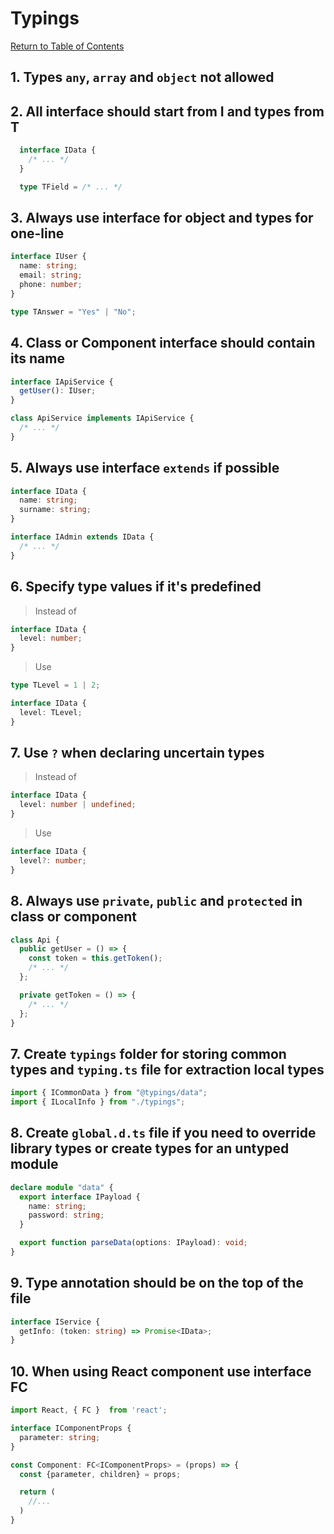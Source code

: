 # Typings

[Return to Table of Contents](../README.md)

## 1. Types `any`, `array` and `object` not allowed

## 2. All interface should start from I and types from T

```typescript
  interface IData {
    /* ... */
  }

  type TField = /* ... */
```

## 3. Always use interface for object and types for one-line

```typescript
interface IUser {
  name: string;
  email: string;
  phone: number;
}

type TAnswer = "Yes" | "No";
```

## 4. Class or Component interface should contain its name

```typescript
interface IApiService {
  getUser(): IUser;
}

class ApiService implements IApiService {
  /* ... */
}
```

## 5. Always use interface `extends` if possible

```typescript
interface IData {
  name: string;
  surname: string;
}

interface IAdmin extends IData {
  /* ... */
}
```

## 6. Specify type values if it's predefined

> Instead of

```typescript
interface IData {
  level: number;
}
```

> Use

```typescript
type TLevel = 1 | 2;

interface IData {
  level: TLevel;
}
```

## 7. Use `?` when declaring uncertain types

> Instead of

```typescript
interface IData {
  level: number | undefined;
}
```

> Use

```typescript
interface IData {
  level?: number;
}
```

## 8. Always use `private`, `public` and `protected` in class or component

```typescript
class Api {
  public getUser = () => {
    const token = this.getToken();
    /* ... */
  };

  private getToken = () => {
    /* ... */
  };
}
```

## 7. Create `typings` folder for storing common types and `typing.ts` file for extraction local types

```typescript
import { ICommonData } from "@typings/data";
import { ILocalInfo } from "./typings";
```

## 8. Create `global.d.ts` file if you need to override library types or create types for an untyped module

```typescript
declare module "data" {
  export interface IPayload {
    name: string;
    password: string;
  }

  export function parseData(options: IPayload): void;
}
```

## 9. Type annotation should be on the top of the file

```typescript
interface IService {
  getInfo: (token: string) => Promise<IData>;
}
```

## 10. When using React component use interface FC

```typescript
import React, { FC }  from 'react';

interface IComponentProps {
  parameter: string;
}

const Component: FC<IComponentProps> = (props) => {
  const {parameter, children} = props;

  return (
    //...
  )
}
```
